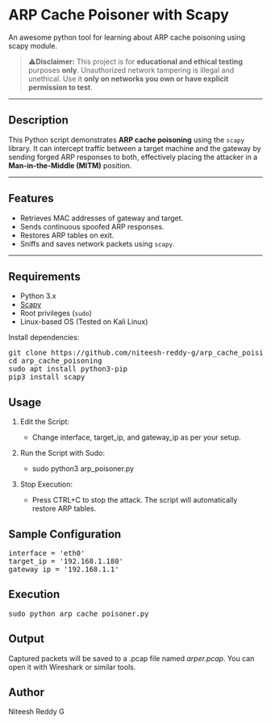 # ARP Cache Poisoner with Scapy
An awesome python tool for learning about ARP cache poisoning using scapy module. 

> ⚠**Disclaimer:** This project is for **educational and ethical testing** purposes **only**. Unauthorized network tampering is illegal and unethical. Use it **only on networks you own or have explicit permission to test**.

---

## Description

This Python script demonstrates **ARP cache poisoning** using the `scapy` library. It can intercept traffic between a target machine and the gateway by sending forged ARP responses to both, effectively placing the attacker in a **Man-in-the-Middle (MITM)** position.

---

## Features

- Retrieves MAC addresses of gateway and target.
- Sends continuous spoofed ARP responses.
- Restores ARP tables on exit.
- Sniffs and saves network packets using `scapy`.

---

## Requirements

- Python 3.x
- [Scapy](https://scapy.readthedocs.io/en/latest/)
- Root privileges (`sudo`)
- Linux-based OS (Tested on Kali Linux)

Install dependencies:
<pre>git clone https://github.com/niteesh-reddy-g/arp_cache_poisioning
cd arp_cache_poisoning
sudo apt install python3-pip
pip3 install scapy</pre>


## Usage
  1. Edit the Script:
     - Change interface, target_ip, and gateway_ip as per your setup.

  2. Run the Script with Sudo:
     - sudo python3 arp_poisoner.py
  3. Stop Execution:
     - Press CTRL+C to stop the attack. The script will automatically restore ARP tables.

## Sample Configuration
<pre>interface = 'eth0'
target_ip = '192.168.1.180'
gateway_ip = '192.168.1.1'</pre>

## Execution
<pre>sudo python arp_cache_poisoner.py</pre>

## Output
  Captured packets will be saved to a .pcap file named _arper.pcap_. You can open it with Wireshark or similar tools.

## Author
  Niteesh Reddy G
